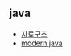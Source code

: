 ## java

* [자료구조](./java_collection/data_structure/)
* [modern java](./java_collection//practical_%EB%AA%A8%EB%8D%98%EC%9E%90%EB%B0%94/)